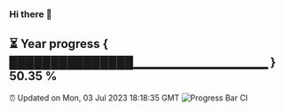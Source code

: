 ### Hi there 👋
⏳ Year progress { ███████████████▁▁▁▁▁▁▁▁▁▁▁▁▁▁▁ } 50.35 %
---
⏰ Updated on Mon, 03 Jul 2023 18:18:35 GMT
![Progress Bar CI](https://github.com/liununu/liununu/workflows/Progress%20Bar%20CI/badge.svg)
